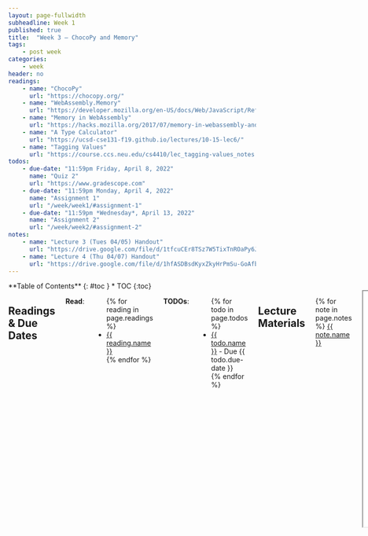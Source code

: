 ```yaml
---
layout: page-fullwidth
subheadline: Week 1
published: true
title:  "Week 3 – ChocoPy and Memory"
tags:
    - post week
categories:
    - week
header: no
readings:
    - name: "ChocoPy"
      url: "https://chocopy.org/"
    - name: "WebAssembly.Memory"
      url: "https://developer.mozilla.org/en-US/docs/Web/JavaScript/Reference/Global_Objects/WebAssembly/Memory"
    - name: "Memory in WebAssembly"
      url: "https://hacks.mozilla.org/2017/07/memory-in-webassembly-and-why-its-safer-than-you-think/"
    - name: "A Type Calculator"
      url: "https://ucsd-cse131-f19.github.io/lectures/10-15-lec6/"
    - name: "Tagging Values"
      url: "https://course.ccs.neu.edu/cs4410/lec_tagging-values_notes.html"
todos:
    - due-date: "11:59pm Friday, April 8, 2022"
      name: "Quiz 2"
      url: "https://www.gradescope.com"
    - due-date: "11:59pm Monday, April 4, 2022"
      name: "Assignment 1"
      url: "/week/week1/#assignment-1"
    - due-date: "11:59pm *Wednesday*, April 13, 2022"
      name: "Assignment 2"
      url: "/week/week2/#assignment-2"
notes:
    - name: "Lecture 3 (Tues 04/05) Handout"
      url: "https://drive.google.com/file/d/1tfcuCEr8TSz7W5TixTnROaPy6J8B0x_s"
    - name: "Lecture 4 (Thu 04/07) Handout"
      url: "https://drive.google.com/file/d/1hfASDBsdKyxZkyHrPmSu-GoAfb-vPYKC"
---
```


<div class="row">
<div class="medium-4 medium-push-8 columns" markdown="1">
<div class="panel radius fixed-toc"  data-options="sticky_on:large" markdown="1">
**Table of Contents**
{: #toc }
*  TOC
{:toc}
</div>
</div><!-- /.medium-4.columns -->

<div class="medium-8 medium-pull-4 columns" markdown="1">

## Readings & Due Dates

**Read**:

<ul>
{% for reading in page.readings %}
<li><a target="_blank" href="{{ reading.url }}">{{ reading.name }}</a></li>
{% endfor %}
</ul>

**TODOs**:

<ul>
{% for todo in page.todos %}
<li><a target="_blank" href="{{ todo.url }}">{{ todo.name }}</a> - Due {{ todo.due-date }}</li>
{% endfor %}
</ul>

## Lecture Materials

{% for note in page.notes %}
<a href="{{ note.url }}">{{ note.name }}</a>
<iframe src="{{ note.url }}/preview" width="640" height="480" allow="autoplay"></iframe>
{% else %}
_Links to podcasts, notes, and code from class will be here after they're created!_
{% endfor %}

## Assignment 2

### PA2: ChocoPy Functions, Types, and Control Flow

In this PA, you'll design and implement a compiler for all but the
heap-manipulating parts of ChocoPy.

There is some support code and examples that can help you:

- From lecture3, basics of functions and type-checking (you'll need to extend
this, but it has simple starting points)
https://github.com/ucsd-cse231-s22/lecture3

You can use any code from lecture directly or for inspiration (like
[lecture3](https://github.com/ucsd-cse231-s22/lecture3) or code we publish on
Piazza from office hours). It is by no means guaranteed to perfectly match the
ChocoPy spec, but it _does_ run and provide some valuable code structure
suggestions you will find useful. You might choose to base your implementation
on how you approached PA1, or take a different approach entirely based on what
you learned. Feel free to use snippets of TypeScript, WASM, and so on that you
find online as long as you're sure it has a permissive license. Link to the
source for code you use if you find it.
**Don't** try to find or use past solutions from last year (it's bad for
your learning, this assignment isn't exactly the same, etc).

Feel free to discuss the specification, approaches, implementation strategies
and tricks, etc. Try to do the programming on your own, but don't be afraid of
seeing someone else's code or learning a useful TypeScript pattern from them.
Focus on doing what you feel is best for one anothers' learning. If you struggle
on this assignment and don't get all the credit, there will be opportunities to
make it up, so focus on developing your skills rather than trying to put
together a complete solution you don't understand.

So that we can test your code and for the examples described at the end, you
need to support:

- A web-based text box with a run button and output for successful compilation
and for errors, using `npm run build-web`
- A `node-main`-like interface for running programs from the command line, using
`npm run build-cli`
- Some way to write unit tests for your code, which runs with `npm test`

We highly recommend using some repository we've given you to get the packages
and basics in place, but you're free to (and responsible for!) making any
updates and changes to meet the specification below.

### Language Specification

You'll be implementing the following sub-grammar of ChocoPy:

<html>
<meta charset="utf-8"/>
<pre>
<code>program := &lt;var_def | func_def><sup>*</sup> &lt;stmt><sup>*</sup>
var_def := &lt;typed_var> = &lt;literal>
typed_var := &lt;name> : &lt;type>
func_def := def &lt;name>([&lt;typed_var> [, &lt;typed_var>]<sup>*</sup>]<sup>?</sup>) [-> &lt;type>]<sup>?</sup> : &lt;func_body>
func_body := &lt;var_def><sup>*</sup> &lt;stmt><sup>+</sup>
stmt := &lt;name> = &lt;expr>
      | if &lt;expr>: &lt;stmt><sup>+</sup> [elif &lt;expr>: &lt;stmt><sup>+</sup>]<sup>?</sup> [else: &lt;stmt><sup>+</sup>]<sup>?</sup>
      | while &lt;expr>: &lt;stmt><sup>+</sup>
      | pass
      | return &lt;expr><sup>?</sup>
      | &lt;expr>
expr := &lt;literal>
      | &lt;name>
      | &lt;uniop> &lt;expr>
      | &lt;expr> &lt;binop> &lt;expr>
      | ( &lt;expr> )
      | &lt;name>([&lt;expr> [, &lt;expr>]<sup>*</sup>]<sup>?</sup>)
uniop := not | -
binop := + | - | * | // | % | == | != | &lt;= | >= | &lt; | > | is                 
literal := None
         | True
         | False
         | &lt;number>
type := int | bool
number := 32-bit integer literals</code>
</pre>
</html>

The grammar above is a strict subset of ChocoPy's. Namely, the grammar above 
excludes:
- lists
- strings
- classes
- nested functions
- for loops
- global and nonlocal declarations inside a function

Your compiler should have _the same output and error messages_ as ChocoPy for
programs in this subset. If you need to test out a program to check its
behavior, you can do so at ChocoPy's web site.

### Handin

You will turn in two deliverables, a repository containing your implementation,
and an informative README PDF.

Turn in your codebase to `pa2-code` and your writeup to `pa2-pdf` on Gradescope.

There is no autograder for this assignment. You are responsible for testing
your implementation and ensuring that it matches the ChocoPy reference
implementation's behavior on the relevant sub-language for this PA.

Your README should include the following components:

1. A description of the representation of values (integers, booleans, and
None) in your implementation. Show how the representation is used to print
`True`/`False` for boolean results rather than numeric output.
2. Give an example of a program that uses
    - At least one global variable
    - At least one function with a parameter
    - At least one variable defined inside a function

    By linking to specific definitions and code in your implementation,
    describe where and how those three variables are stored and represented
    throughout compilation.
3. Write a ChocoPy program that goes into an infinite loop. What happens when
you run it on the web page using your compiler?
4. For each of the following scenarios, show a screenshot of your compiler
running the scenario in the browser:
    1. A program that reports a type error for adding a number and a boolean
    where one operand is a call expression and the other operand is a variable
    (for example, `f(1) + x`)
    2. A program that has a type error in a conditional position (the condition
    part of an if or while), where that position is a _non-global_ identifier
    (function parameter or local variable)
    3. A program that with a loop that has multiple iterations, and calls a
    function on each iteration (it can be the same function)
    3. A program that returns from the body of a loop, and not on the first
    iteration of the loop
    4. Printing an integer and a boolean
    5. A recursive function that terminates (e.g. no stack overflow)
    6. Two mutually-recursive functions that terminate (e.g. no stack overflow)
5. Choose _one_ of example (1) or (2) above, show a few lines of code around the
line that reports the error and describe the relevant parts of the type-checking
environment at that point.

If for any of the above items you _don't complete it_, write a short explanation
of why it was hard/what you think needs to be done in order to finish it (just a
few sentences), which will help us understand your overall learning and give the
best feedback.



</div>
